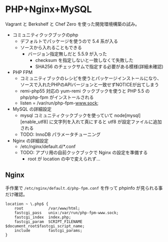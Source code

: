 PHP+Nginx+MySQL
===============


Vagrant と Berkshelf と Chef Zero を使った開発環境構築の試み。

- コミュニティクックブックのphp
  - デフォルトでパッケージを使うので 5.4 系が入る
  - ソースから入れることもできる
    - バージョン指定無しだと 5.5.9 が入った
      - checksum を指定しないと一致しなくて失敗した
      - SHA256 のチェックサムで指定する必要がある模様(詳細未確認)
- PHP FPM
  - コミュニティブックのレシピを使うとパッケージインストールになり、ソースで入れたPHPのAPIバージョンと一致せずNOTICEが出てしまう
  - remi-php55 対応の yum-remi クックブックを使うと PHP 5.5 の php/php-fpm がインストールされる
  - listen = /var/run/php-fpm-www.sock;
- MySQL の詳細設定
  - mysql コミュニティクックブックを使っていて node[mysql][enable_utf8] に文字列を入れて真にすると utf8 が設定ファイルに追加される
  - TODO: InnoDB パラメータチューニング
- Nginx の詳細設定
  - /etc/nginx/default.d/*.conf
  - TODO: アプリ用の自前クックブックで Nginx の設定を準備する
    - root が location の中で変えられず…

## Nginx ##

手作業で `/etc/nginx/default.d/php-fpm.conf` を作って phpinfo が見られる事だけ確認。
```
location ~ \.php$ {
    root           /var/www/html;
    fastcgi_pass   unix:/var/run/php-fpm-www.sock;
    fastcgi_index  index.php;
    fastcgi_param  SCRIPT_FILENAME  $document_root$fastcgi_script_name;
    include        fastcgi_params;
}
```
